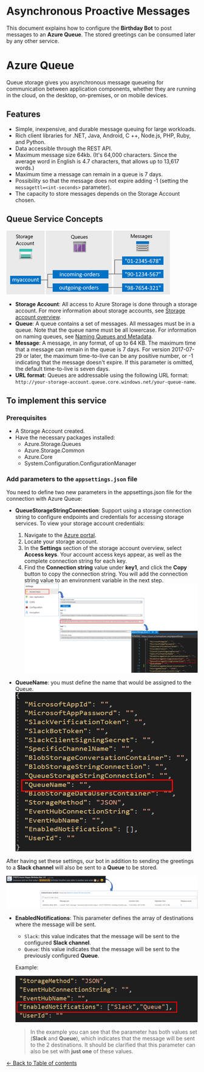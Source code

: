 # Asynchronous Proactive Messages
This document explains how to configure the **Birthday Bot** to post messages to an **Azure Queue**. The stored greetings can be consumed later by any other service.

# Azure Queue
Queue storage gives you asynchronous message queueing for communication between application components, whether they are running in the cloud, on the desktop, on-premises, or on mobile devices.

## Features
- Simple, inexpensive, and durable message queuing for large workloads.
- Rich client libraries for .NET, Java, Android, C ++, Node.js, PHP, Ruby, and Python.
- Data accessible through the REST API.
- Maximum message size 64kb.
 (It's 64,000 characters. Since the average word in English is 4.7 characters, that allows up to 13,617 words.)
- Maximum time a message can remain in a queue is 7 days.
- Possibility so that the message does not expire adding -1 (setting the ``messagettl=<int-seconds>`` parameter).
- The capacity to store messages depends on the Storage Account chosen.

## Queue Service Concepts

![](images/azure-queue-service-components.png)

- **Storage Account**: All access to Azure Storage is done through a storage account. For more information about storage accounts, see [Storage account overview](https://docs.microsoft.com/en-us/azure/storage/common/storage-account-overview).
- **Queue**: A queue contains a set of messages. All messages must be in a queue. Note that the queue name must be all lowercase. For information on naming queues, see [Naming Queues and Metadata](https://docs.microsoft.com/en-us/rest/api/storageservices/Naming-Queues-and-Metadata).
- **Message**: A message, in any format, of up to 64 KB. The maximum time that a message can remain in the queue is 7 days. For version 2017-07-29 or later, the maximum time-to-live can be any positive number, or -1 indicating that the message doesn't expire. If this parameter is omitted, the default time-to-live is seven days.
- **URL format**: Queues are addressable using the following URL format: ``http://your-storage-account.queue.core.windows.net/your-queue-name``.

## To implement this service

### Prerequisites
- A Storage Account created.
- Have the necessary packages installed:
    - Azure.Storage.Queues
    - Azure.Storage.Common
    - Azure.Core
    - System.Configuration.ConfigurationManager

### Add parameters to the ``appsettings.json`` file
You need to define two new parameters in the appsettings.json file for the connection with Azure Queue:
- **QueueStorageStringConnection**: Support using a storage connection string to configure endpoints and credentials for accessing storage services. To view your storage account credentials:
    
    1. Navigate to the [Azure portal](https://portal.azure.com/).
    1. Locate your storage account.
    1. In the **Settings** section of the storage account overview, select **Access keys**. Your account access keys appear, as well as the complete connection string for each key.
    1. Find the **Connection string** value under **key1**, and click the **Copy** button to copy the connection string. You will add the connection string value to an environment variable in the next step.
    ![](images/queue-storage-string-connection.png)
- **QueueName**: you must define the name that would be assigned to the Queue.
![](images/queue-name.png)

After having set these settings, our bot in addition to sending the greetings to a **Slack channel** will also be sent to a **Queue** to be stored.

![](images/queue-operation-sample.png)

- **EnabledNotifications**: This parameter defines the array of destinations where the message will be sent.
    - ``Slack``: this value indicates that the message will be sent to the configured **Slack channel**.
    - ``Queue``: this value indicates that the message will be sent to the previously configured **Queue**.
    
    Example:

    ![](images/sample-enabledNotifications.png)
    > In the example you can see that the parameter has both values set (**Slack** and **Queue**), which indicates that the message will be sent to the 2 destinations. It should be clarified that this parameter can also be set with **just one** of these values.

[← Back to Table of contents](README.md#table-of-contents)

